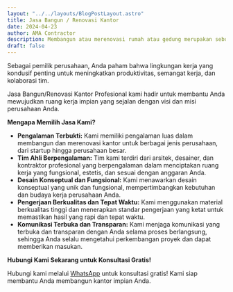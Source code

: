 ```yaml
---
layout: "../../layouts/BlogPostLayout.astro"
title: Jasa Bangun / Renovasi Kantor
date: 2024-04-23
author: AMA Contractor
description: Membangun atau merenovasi rumah atau gedung merupakan sebuah investasi besar. Oleh karena itu, penting untuk memilih perusahaan konstruksi yang tepat agar hasil pekerjaan berkualitas dan sesuai dengan keinginan Anda.
draft: false
---
```


Sebagai pemilik perusahaan, Anda paham bahwa lingkungan kerja yang kondusif penting untuk meningkatkan produktivitas, semangat kerja, dan kolaborasi tim.

Jasa Bangun/Renovasi Kantor Profesional kami hadir untuk membantu Anda
mewujudkan ruang kerja impian yang sejalan dengan visi dan misi perusahaan Anda.

**Mengapa Memilih Jasa Kami?**

-   **Pengalaman Terbukti:** Kami memiliki pengalaman luas dalam membangun dan merenovasi kantor untuk berbagai jenis perusahaan, dari startup hingga perusahaan besar.
-   **Tim Ahli Berpengalaman:** Tim kami terdiri dari arsitek, desainer, dan kontraktor profesional yang berpengalaman dalam menciptakan ruang kerja yang fungsional, estetis, dan sesuai dengan anggaran Anda.
-   **Desain Konseptual dan Fungsional:** Kami menawarkan desain konseptual yang unik dan fungsional, mempertimbangkan kebutuhan dan budaya kerja perusahaan Anda.
-   **Pengerjaan Berkualitas dan Tepat Waktu:** Kami menggunakan material berkualitas tinggi dan menerapkan standar pengerjaan yang ketat untuk memastikan hasil yang rapi dan tepat waktu.
-   **Komunikasi Terbuka dan Transparan:** Kami menjaga komunikasi yang terbuka dan transparan dengan Anda selama proses berlangsung, sehingga Anda selalu mengetahui perkembangan proyek dan dapat memberikan masukan.


**Hubungi Kami Sekarang untuk Konsultasi Gratis!**

Hubungi kami melalui [WhatsApp](https://api.whatsapp.com/send?phone=6285780007121&text=Halo%20saya%20ingin%20konsultasi%20tentang) untuk konsultasi gratis! Kami siap membantu Anda membangun kantor impian Anda.